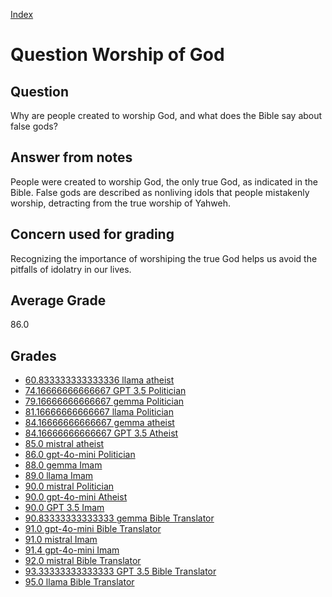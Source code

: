 
[Index](../../index.md)
# Question Worship of God
## Question
Why are people created to worship God, and what does the Bible say about false gods?

## Answer from notes
People were created to worship God, the only true God, as indicated in the Bible. False gods are described as nonliving idols that people mistakenly worship, detracting from the true worship of Yahweh.

## Concern used for grading
Recognizing the importance of worshiping the true God helps us avoid the pitfalls of idolatry in our lives.

## Average Grade
86.0

## Grades
 * [60.833333333333336 llama atheist](../answers/llama_atheist/Worship_of_God.md)
 * [74.16666666666667 GPT 3.5 Politician](../answers/GPT_3.5_Politician/Worship_of_God.md)
 * [79.16666666666667 gemma Politician](../answers/gemma_Politician/Worship_of_God.md)
 * [81.16666666666667 llama Politician](../answers/llama_Politician/Worship_of_God.md)
 * [84.16666666666667 gemma atheist](../answers/gemma_atheist/Worship_of_God.md)
 * [84.16666666666667 GPT 3.5 Atheist](../answers/GPT_3.5_Atheist/Worship_of_God.md)
 * [85.0 mistral atheist](../answers/mistral_atheist/Worship_of_God.md)
 * [86.0 gpt-4o-mini Politician](../answers/gpt-4o-mini_Politician/Worship_of_God.md)
 * [88.0 gemma Imam](../answers/gemma_Imam/Worship_of_God.md)
 * [89.0 llama Imam](../answers/llama_Imam/Worship_of_God.md)
 * [90.0 mistral Politician](../answers/mistral_Politician/Worship_of_God.md)
 * [90.0 gpt-4o-mini Atheist](../answers/gpt-4o-mini_Atheist/Worship_of_God.md)
 * [90.0 GPT 3.5 Imam](../answers/GPT_3.5_Imam/Worship_of_God.md)
 * [90.83333333333333 gemma Bible Translator](../answers/gemma_Bible_Translator/Worship_of_God.md)
 * [91.0 gpt-4o-mini Bible Translator](../answers/gpt-4o-mini_Bible_Translator/Worship_of_God.md)
 * [91.0 mistral Imam](../answers/mistral_Imam/Worship_of_God.md)
 * [91.4 gpt-4o-mini Imam](../answers/gpt-4o-mini_Imam/Worship_of_God.md)
 * [92.0 mistral Bible Translator](../answers/mistral_Bible_Translator/Worship_of_God.md)
 * [93.33333333333333 GPT 3.5 Bible Translator](../answers/GPT_3.5_Bible_Translator/Worship_of_God.md)
 * [95.0 llama Bible Translator](../answers/llama_Bible_Translator/Worship_of_God.md)
